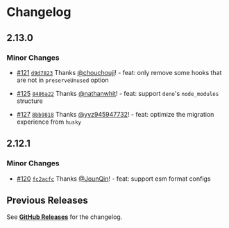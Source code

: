 # Changelog

## 2.13.0

### Minor Changes

- [#121](https://github.com/toplenboren/simple-git-hooks/pull/121) [`d9d7823`](https://github.com/toplenboren/simple-git-hooks/commit/d9d7823b8cef0a91a5aef37c2d5a9b913b61c1a0) Thanks [@chouchouji](https://github.com/chouchouji)! - feat: only remove some hooks that are not in `preserveUnused` option

- [#125](https://github.com/toplenboren/simple-git-hooks/pull/125) [`8486a22`](https://github.com/toplenboren/simple-git-hooks/commit/8486a2211340fcf14f6b534c862fb000961be115) Thanks [@nathanwhit](https://github.com/nathanwhit)! - feat: support `deno`'s `node_modules` structure

- [#127](https://github.com/toplenboren/simple-git-hooks/pull/127) [`8bb9818`](https://github.com/toplenboren/simple-git-hooks/commit/8bb9818876f11a2295ea8f80f666a5ee8e8ae13a) Thanks [@yyz945947732](https://github.com/yyz945947732)! - feat: optimize the migration experience from `husky`

## 2.12.1

### Minor Changes

- [#120](https://github.com/toplenboren/simple-git-hooks/pull/120) [`fc2acfc`](https://github.com/toplenboren/simple-git-hooks/commit/fc2acfc92830b0195e17a3fbcca4db90e3fa275b) Thanks [@JounQin](https://github.com/JounQin)! - feat: support esm format configs

## Previous Releases

See [**GitHub Releases**](https://github.com/toplenboren/simple-git-hooks/releases) for the changelog.

